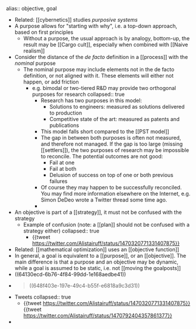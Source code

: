 alias:: objective, goal

- Related: [[cybernetics]] studies _purposive systems_
- A purpose allows for "starting with why", i.e. a top-down approach, based on first principles
	- Without a purpose, the usual approach is by analogy, bottom-up, the result may be [[Cargo cult]], especially when combined with [[Naive realism]]
- Consider the distance of the _de facto_ definition in a [[process]] with the _nominal_ purpose
	- The nominal purpose may include elements not in the de facto definition, or not aligned with it. These elements will either not happen, or add friction
		- e.g. bimodal or two-tiered R&D may provide two orthogonal purposes for research
		  collapsed:: true
			- Research has two purposes in this model:
				- Solutions to engineers: measured as solutions delivered to production
				- Competitive state of the art: measured as patents and publications
			- This model falls short compared to the [[PST model]]
			- The gap in between both purposes is often not measured, and therefore not managed. If the gap is too large (missing [[settlers]]), the two purposes of research may be impossible to reconcile. The potential outcomes are not good:
			  * Fail at one
			  * Fail at both
			  * Delusion of success on top of one or both previous failures
			- Of course they may happen to be successfully reconciled. You may find more information elsewhere on the Internet, e.g. Simon DeDeo wrote a Twitter thread some time ago.
			-
- An objective is part of a [[strategy]], it must not be confused with the strategy
	- Example of confusion (note: a [[plan]] should not be confused with a strategy either)
	  collapsed:: true
		- {{tweet https://twitter.com/Alistairuff/status/1470320771331407875}}
- Related: [[mathematical optimization]] uses an [[objective function]]
- In general, a goal is equivalent to a [[purpose]], or an [[objective]]. The main difference is that a purpose and an objective may be dynamic, while a goal is assumed to be static, i.e. not [[moving the goalposts]]
- ((64130ecd-6b76-4f84-99dd-1e168aedbe41))
- > ((648f403e-197e-49c4-b55f-e6818a9c3d31))
- Tweets
  collapsed:: true
	- {{tweet https://twitter.com/Alistairuff/status/1470320771331407875}} {{tweet https://twitter.com/Alistairuff/status/1470792404357861377}}
-